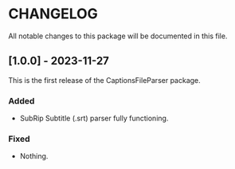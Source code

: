 # CHANGELOG
All notable changes to this package will be documented in this file.

## [1.0.0] - 2023-11-27
This is the first release of the CaptionsFileParser package.

### Added
- SubRip Subtitle (.srt) parser fully functioning.

### Fixed
- Nothing.
